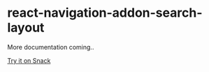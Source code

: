 # react-navigation-addon-search-layout

More documentation coming..

[Try it on Snack](https://snack.expo.io/BkkFRMa_Z)